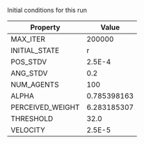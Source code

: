 Initial conditions for this run

| Property     | Value     |
|--------------|-----------|
|MAX_ITER|200000|
|INITIAL_STATE|r|
|POS_STDV|2.5E-4|
|ANG_STDV|0.2|
|NUM_AGENTS|100|
|ALPHA| 0.785398163|
|PERCEIVED_WEIGHT|6.283185307|
|THRESHOLD|32.0|
|VELOCITY|2.5E-5|